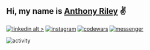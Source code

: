## Hi, my name is [Anthony Riley](https://anthonyriley.org/) ✌

[![linkedin alt >](https://img.shields.io/badge/LinkedIn-0077B5?style=flat-square&logo=linkedin&logoColor=white)](https://www.linkedin.com/in/anthony-riley-1b2442175)
[![instagram](https://img.shields.io/badge/Instagram-E4405F?style=flat-square&logo=instagram&logoColor=white)](https://www.instagram.com/aj.riley)
[![codewars](https://img.shields.io/badge/Codewars-B1361E?style=flat-square&logo=Codewars&logoColor=white)](https://www.codewars.com/users/PythoniCode)
[![messenger](https://img.shields.io/badge/Messenger-00B2FF?style=flat-square&logo=messenger&logoColor=white)](https://www.m.me/anthonyjosephriley)

![activity](https://github-readme-stats.vercel.app/api?username=PythoniCode)




